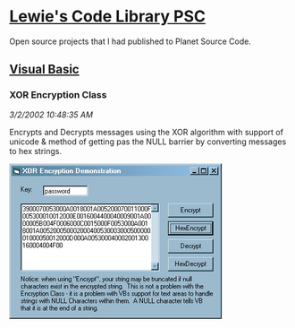 # [Lewie's Code Library PSC](../../README.md)

Open source projects that I had published to Planet Source Code.

## [Visual Basic](../README.md)

### XOR Encryption Class

*3/2/2002 10:48:35 AM*

Encrypts and Decrypts messages using the XOR algorithm with support of unicode & method of getting pas the NULL barrier by converting messages to hex strings.

![Screenshot of XOR Encryption Class](./screenshot.gif)



